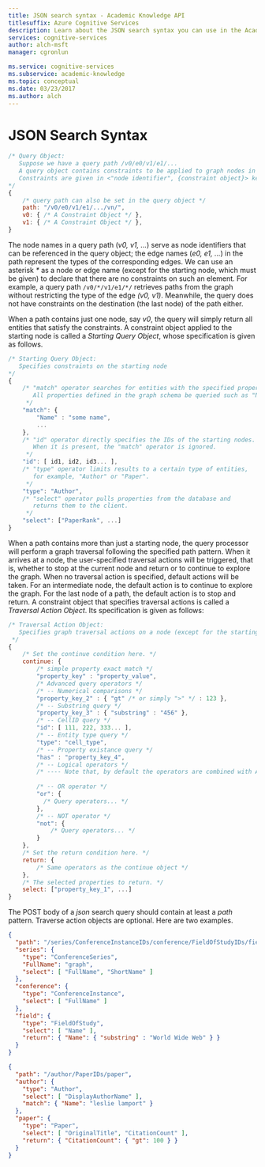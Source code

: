 ```yaml
---
title: JSON search syntax - Academic Knowledge API
titlesuffix: Azure Cognitive Services
description: Learn about the JSON search syntax you can use in the Academic Knowledge API.
services: cognitive-services
author: alch-msft
manager: cgronlun

ms.service: cognitive-services
ms.subservice: academic-knowledge
ms.topic: conceptual
ms.date: 03/23/2017
ms.author: alch
---
```


# JSON Search Syntax

```javascript
/* Query Object:
   Suppose we have a query path /v0/e0/v1/e1/...
   A query object contains constraints to be applied to graph nodes in a path.
   Constraints are given in <"node identifier", {constraint object}> key-value pairs: 
*/
{
    /* query path can also be set in the query object */
    path: "/v0/e0/v1/e1/.../vn/",
    v0: { /* A Constraint Object */ },
    v1: { /* A Constraint Object */ },
}
```

The node names in a query path (_v0, v1, ..._) serve as node identifiers that can be referenced in the query object; the edge names (_e0, e1, ..._) in the path represent the types of the corresponding edges. We can use an asterisk _*_ as a node or edge name (except for the starting node, which must be given) to declare that there are no constraints on such an element. For example, a query path `/v0/*/v1/e1/*/` retrieves paths from the graph without restricting the type of the edge _(v0, v1)_. Meanwhile, the query does not have constraints on the destination (the last node) of the path either.

When a path contains just one node, say _v0_, the query will simply return all entities that satisfy the constraints. A constraint object applied to the starting node is called a *Starting Query Object*, whose specification is given as follows.

```javascript
/* Starting Query Object:
   Specifies constraints on the starting node
*/
{
    /* "match" operator searches for entities with the specified properties. 
       All properties defined in the graph schema be queried such as "Name" and "NormalizedTitle".
     */
    "match": { 
        "Name" : "some name",
        ...
    },
    /* "id" operator directly specifies the IDs of the starting nodes. 
       When it is present, the "match" operator is ignored. 
     */
    "id": [ id1, id2, id3... ],
    /* "type" operator limits results to a certain type of entities,
       for example, "Author" or "Paper".
     */
    "type": "Author",
    /* "select" operator pulls properties from the database and 
       returns them to the client.
     */
    "select": ["PaperRank", ...]
}
```

When a path contains more than just a starting node, the query processor will perform a graph traversal following the specified path pattern. When it arrives at a node, the user-specified traversal actions will be triggered, that is, whether to stop at the current node and return or to continue to explore the graph. When no traversal action is specified, default actions will be taken. For an intermediate node, the default action is to continue to explore the
graph. For the last node of a path, the default action is to stop and return. A constraint object that specifies traversal actions is called a *Traversal Action Object*. Its specification is given as follows:

```javascript
/* Traversal Action Object:
   Specifies graph traversal actions on a node (except for the starting node).
 */
{
    /* Set the continue condition here. */
    continue: { 
        /* simple property exact match */
        "property_key" : "property_value", 
        /* Advanced query operators */
        /* -- Numerical comparisons */
        "property_key_2" : { "gt" /* or simply ">" */ : 123 },
        /* -- Substring query */
        "property_key_3" : { "substring" : "456" },
        /* -- CellID query */
        "id": [ 111, 222, 333... ],
        /* -- Entity type query */
        "type": "cell_type",
        /* -- Property existance query */
	    "has" : "property_key_4",
        /* -- Logical operators */
        /* ---- Note that, by default the operators are combined with AND semantics */
		
	    /* -- OR operator */
	    "or": {
	      /* Query operators... */
	    },
        /* -- NOT operator */
        "not": {
            /* Query operators... */
        }
    },
    /* Set the return condition here. */
    return: {
        /* Same operators as the continue object */
    },
    /* The selected properties to return. */
    select: ["property_key_1", ...]
}
```

The POST body of a *json* search query should contain at least a *path* pattern. Traverse action objects are optional. Here are two examples.

```JSON
{
  "path": "/series/ConferenceInstanceIDs/conference/FieldOfStudyIDs/field",
  "series": {
    "type": "ConferenceSeries",
    "FullName": "graph",
    "select": [ "FullName", "ShortName" ]
  },
  "conference": {
    "type": "ConferenceInstance",
    "select": [ "FullName" ]
  },
  "field": {
    "type": "FieldOfStudy",
    "select": [ "Name" ],
    "return": { "Name": { "substring" : "World Wide Web" } }
  }
}
```

```JSON
{
  "path": "/author/PaperIDs/paper",
  "author": {
    "type": "Author",
    "select": [ "DisplayAuthorName" ],
    "match": { "Name": "leslie lamport" }
  },
  "paper": {
    "type": "Paper",
    "select": [ "OriginalTitle", "CitationCount" ],
    "return": { "CitationCount": { "gt": 100 } }
  }
}
```

